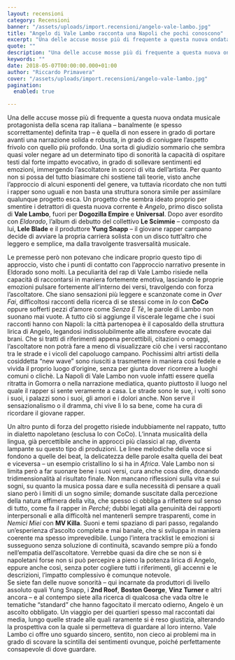 ```yaml
---
layout: recensioni
category: Recensioni
banner: "/assets/uploads/import.recensioni/angelo-vale-lambo.jpg"
title: "Angelo di Vale Lambo racconta una Napoli che pochi conoscono"
excerpt: "Una delle accuse mosse più di frequente a questa nuova ondata musicale protagonista della scena rap italiana – banalmente (e spesso scorrettamente) definita trap – è quella di non essere in grado di portare avanti una narrazione solida e robusta, in grado di coniugare l’aspetto frivolo con quello più profondo. Una sorta di giudizio sommario [&hellip"
quote: ""
description: "Una delle accuse mosse più di frequente a questa nuova ondata musicale protagonista della scena rap italiana – banalmente (e spesso scorrettamente) definita trap – è quella di non essere in grado di portare avanti una narrazione solida e robusta, in grado di coniugare l’aspetto frivolo con quello più profondo. Una sorta di giudizio sommario [&hellip"
keywords: ""
date: 2018-05-07T00:00:00.000+01:00
author: "Riccardo Primavera"
cover: "/assets/uploads/import.recensioni/angelo-vale-lambo.jpg"
pagination:
  enabled: true

---
```


Una delle accuse mosse più di frequente a questa nuova ondata musicale protagonista della scena rap italiana – banalmente (e spesso scorrettamente) definita trap – è quella di non essere in grado di portare avanti una narrazione solida e robusta, in grado di coniugare l’aspetto frivolo con quello più profondo. Una sorta di giudizio sommario che sembra quasi voler negare ad un determinato tipo di sonorità la capacità di ospitare testi dal forte impatto evocativo, in grado di sollevare sentimenti ed emozioni, immergendo l’ascoltatore in scorci di vita dell’artista. Per quanto non si possa del tutto biasimare chi sostiene tali teorie, visto anche l’approccio di alcuni esponenti del genere, va tuttavia ricordato che non tutti i rapper sono uguali e non basta una struttura sonora simile per assimilare qualunque progetto esca. Un progetto che sembra ideato proprio per smentire i detrattori di questa nuova corrente è _Angelo_, primo disco solista di **Vale Lambo**, fuori per **Dogozilla Empire** e **Universal**. Dopo aver esordito con _Eldorado_, l’album di debutto del collettivo **Le Scimmie** – composto da lui, **Lele Blade** e il produttore **Yung Snapp** – il giovane rapper campano decide di avviare la propria carriera solista con un disco tutt’altro che leggero e semplice, ma dalla travolgente trasversalità musicale.

Le premesse però non potevano che indicare proprio questo tipo di approccio, visto che i punti di contatto con l’approccio narrativo presente in Eldorado sono molti. La peculiarità del rap di Vale Lambo risiede nella capacità di raccontarsi in maniera fortemente emotiva, lasciando le proprie emozioni pulsare fortemente all’interno dei versi, travolgendo con forza l’ascoltatore. Che siano sensazioni più leggere e scanzonate come in _Over Fai_, difficoltosi racconti della ricerca di se stessi come in _Io_ con **CoCo** oppure sofferti pezzi d’amore come _Senza E Tè_, le parole di Lambo non suonano mai vuote. A tutto ciò si aggiunge il viscerale legame che i suoi racconti hanno con Napoli: la città partenopea è il caposaldo della struttura lirica di Angelo, legandosi indissolubilmente alle atmosfere evocate dai brani. Che si tratti di riferimenti appena percettibili, citazioni o omaggi, l’ascoltatore non potrà fare a meno di visualizzare ciò che i versi raccontano tra le strade e i vicoli del capoluogo campano. Pochissimi altri artisti della cosiddetta “new wave” sono riusciti a trasmettere in maniera così fedele e vivida il proprio luogo d’origine, senza per giunta dover ricorrere a luoghi comuni o clichè. La Napoli di Vale Lambo non vuole infatti essere quella ritratta in Gomorra o nella narrazione mediatica, quanto piuttosto il luogo nel quale il rapper si sente veramente a casa. Le strade sono le sue, i volti sono i suoi, i palazzi sono i suoi, gli amori e i dolori anche. Non serve il sensazionalismo o il dramma, chi vive lì lo sa bene, come ha cura di ricordare il giovane rapper.

Un altro punto di forza del progetto risiede indubbiamente nel rappato, tutto in dialetto napoletano (esclusa Io con CoCo). L’innata musicalità della lingua, già percettibile anche in approcci più classici al rap, diventa lampante su questo tipo di produzioni. Le linee melodiche della voce si fondono a quelle dei beat, la delicatezza delle parole esalta quella dei beat e viceversa – un esempio cristallino lo si ha in _Africa_. Vale Lambo non si limita però a far suonare bene i suoi versi, cura anche cosa dire, donando tridimensionalità al risultato finale. Non mancano riflessioni sulla vita e sui sogni, su quanto la musica possa dare e sulla necessità di pensare a quali siano però i limiti di un sogno simile; domande suscitate dalla percezione della natura effimera della vita, che spesso ci obbliga a riflettere sul senso di tutto, come fa il rapper in _Perché_; dubbi legati alla genuinità dei rapporti interpersonali e alla difficoltà nel mantenerli sempre trasparenti, come in _Nemici Miei_ con **MV Killa**. Suoni e temi spaziano di pari passo, regalando un’esperienza d’ascolto completa e mai banale, che si sviluppa in maniera coerente ma spesso imprevedibile. Lungo l’intera tracklist le emozioni si susseguono senza soluzione di continuità, scavando sempre più a fondo nell’empatia dell’ascoltatore. Verrebbe quasi da dire che se non si è napoletani forse non si può percepire a pieno la potenza lirica di Angelo, eppure anche così, senza poter cogliere tutti i riferimenti, gli accenni e le descrizioni, l’impatto complessivo è comunque notevole.  
Se siete fan delle nuove sonorità – qui incarnate da produttori di livello assoluto quali Yung Snapp, i **2nd Roof**, **Boston George**, **Vinz Turner** e altri ancora – e al contempo siete alla ricerca di qualcosa che vada oltre le tematiche “standard” che hanno fagocitato il mercato odierno, Angelo è un ascolto obbligato. Un viaggio per dei quartieri spesso mal raccontati dai media, lungo quelle strade alle quali raramente si è reso giustizia, alterando la prospettiva con la quale si permetteva di guardare al loro interno. Vale Lambo ci offre uno sguardo sincero, sentito, non cieco ai problemi ma in grado di scovare la scintilla dei sentimenti ovunque, poiché perfettamente consapevole di dove guardare.
